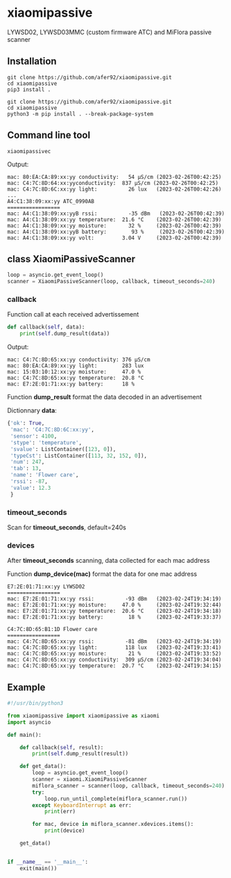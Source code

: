 # xiaomipassive
LYWSD02, LYWSD03MMC (custom firmware ATC) and MiFlora passive scanner
## Installation
```
git clone https://github.com/afer92/xiaomipassive.git
cd xiaomipassive
pip3 install .
```
```
git clone https://github.com/afer92/xiaomipassive.git
cd xiaomipassive
python3 -m pip install . --break-package-system
```
## Command line tool
```
xiaomipassivec
```
Output:
```
mac: 80:EA:CA:89:xx:yy conductivity:   54 µS/cm (2023-02-26T00:42:25)
mac: C4:7C:8D:64:xx:yyconductivity:  837 µS/cm (2023-02-26T00:42:25)
mac: C4:7C:8D:6C:xx:yy light:          26 lux   (2023-02-26T00:42:26)
...
A4:C1:38:09:xx:yy ATC_0990AB
=================
mac: A4:C1:38:09:xx:yyB rssi:          -35 dBm   (2023-02-26T00:42:39)
mac: A4:C1:38:09:xx:yy temperature:  21.6 °C    (2023-02-26T00:42:39)
mac: A4:C1:38:09:xx:yy moisture:       32 %     (2023-02-26T00:42:39)
mac: A4:C1:38:09:xx:yyB battery:        93 %     (2023-02-26T00:42:39)
mac: A4:C1:38:09:xx:yy volt:         3.04 V     (2023-02-26T00:42:39)
```
## class XiaomiPassiveScanner
```Python
loop = asyncio.get_event_loop()
scanner = XiaomiPassiveScanner(loop, callback, timeout_seconds=240)
```
### callback
Function call at each received advertissement
```Python
def callback(self, data):
    print(self.dump_result(data))
```
Output:
```
mac: C4:7C:8D:65:xx:yy conductivity: 376 µS/cm
mac: 80:EA:CA:89:xx:yy light:        283 lux
mac: 15:03:10:12:xx:yy moisture:     47.0 %
mac: C4:7C:8D:65:xx:yy temperature:  20.8 °C
mac: E7:2E:01:71:xx:yy battery:      18 %
```
Function **dump_result** format the data decoded in an advertisement

Dictionnary **data**:
```Python
{'ok': True,
 'mac': 'C4:7C:8D:6C:xx:yy',
 'sensor': 4100,
 'stype': 'temperature',
 'svalue': ListContainer([123, 0]),
 'typeCst': ListContainer([113, 32, 152, 0]),
 'num': 247,
 'tab': 13,
 'name': 'Flower care',
 'rssi': -87,
 'value': 12.3
 }
```
### timeout_seconds
Scan for **timeout_seconds**, default=240s
### devices
After **timeout_seconds** scanning, data collected for each mac address

Function **dump_device(mac)** format the data for one mac address
```
E7:2E:01:71:xx:yy LYWSD02
=================
mac: E7:2E:01:71:xx:yy rssi:          -93 dBm   (2023-02-24T19:34:19)
mac: E7:2E:01:71:xx:yy moisture:     47.0 %     (2023-02-24T19:32:44)
mac: E7:2E:01:71:xx:yy temperature:  20.6 °C    (2023-02-24T19:34:18)
mac: E7:2E:01:71:xx:yy battery:        18 %     (2023-02-24T19:33:37)

C4:7C:8D:65:B1:1D Flower care
=================
mac: C4:7C:8D:65:xx:yy rssi:          -81 dBm   (2023-02-24T19:34:19)
mac: C4:7C:8D:65:xx:yy light:         118 lux   (2023-02-24T19:33:41)
mac: C4:7C:8D:65:xx:yy moisture:       21 %     (2023-02-24T19:33:52)
mac: C4:7C:8D:65:xx:yy conductivity:  309 µS/cm (2023-02-24T19:34:04)
mac: C4:7C:8D:65:xx:yy temperature:  20.7 °C    (2023-02-24T19:34:15)
```

## Example
```Python
#!/usr/bin/python3

from xiaomipassive import xiaomipassive as xiaomi
import asyncio

def main():

    def callback(self, result):
        print(self.dump_result(result))

    def get_data():
        loop = asyncio.get_event_loop()
        scanner = xiaomi.XiaomiPassiveScanner
        miflora_scanner = scanner(loop, callback, timeout_seconds=240)
        try:
            loop.run_until_complete(miflora_scanner.run())
        except KeyboardInterrupt as err:
            print(err)

        for mac, device in miflora_scanner.xdevices.items():
            print(device)

    get_data()


if __name__ == '__main__':
    exit(main())
```
